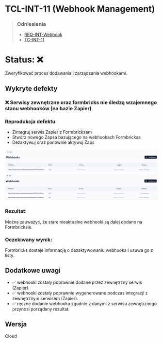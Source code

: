 # TCL-INT-11 (Webhook Management)
> ### Odniesienia
> - [REQ-INT-Webhook](https://github.com/KWAK-testing/Formbricks-tests/blob/main/docs/requirements.md#req-int-webhooks)
> - [TC-INT-11](https://github.com/KWAK-testing/Formbricks-tests/blob/main/docs/test-cases/high-level/integrations.md#tc-int-11)

# Status: ❌
Zweryfikować proces dodawania i zarządzania webhookami.

## Wykryte defekty

### ❌ Serwisy zewnętrzne oraz formbricks nie śledzą wzajemnego stanu webhooków (na bazie Zapier)

### Reprodukcja defektu
- Zintegruj serwis Zapier z Formbricksem
- Stwórz nowego Zapsa bazującego na webhookach Formbricksa
- Dezaktywuj oraz ponownie aktywuj Zaps

![Screenshot (926)](../../../seed/images/int-result-11-1.png)
![Screenshot (928)](../../../seed/images/int-result-11-2.png)

### Rezultat:
Można zauważyć, że stare nieaktualne webhooki są dalej dodane na Formbricksie.

### Oczekiwany wynik:
Formbricks dostaje informację o dezaktywowaniu webhooka i usuwa go z listy.

## Dodatkowe uwagi
- ✅ webhooki zostały poprawnie dodane przez zewnętrzny serwis (Zapier).
- ✅ webhooki zostały poprawnie wygenerowane podczas integracji z zewnętrznym serwisem (Zapier).
- ✅ ręczne dodanie webhooka zgodnie z danymi z serwisu zewnętrznego przynosi porządany rezultat.

## Wersja
Cloud
